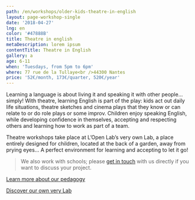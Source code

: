 ```yaml
---
path: /en/workshops/older-kids-theatre-in-english
layout: page-workshop-single
date: '2018-04-27'
lng: en
color: '#47888B'
title: Theatre in english
metaDescription: lorem ipsum
contentTitle: Theatre in English
gallery: a
age: 6-11
when: 'Tuesdays, from 5pm to 6pm'
where: 77 rue de la Tullaye<br />44300 Nantes
price: '52€/month, 173€/quarter, 520€/year'
---
```

Learning a language is about living it and speaking it with other people… simply! With theatre, learning English is part of the play: kids act out daily life situations, theatre sketches and cinema plays that they know or can relate to or do role plays or some improv. Children enjoy speaking English, while developing confidence in themselves, accepting and respecting others and learning how to work as part of a team. 

Theatre workshops take place at L’Open Lab’s very own Lab, a place entirely designed for children, located at the back of a garden, away from prying eyes… A perfect environment for learning and accepting to let it go!

> We also work with schools; please [get in touch](/en/contact-us) with us directly if you want to discuss your project.

[Learn more about our pedagogy](/en/pedagogy)

[Discover our own very Lab](https://llfk.netlify.com/en/workshops)
